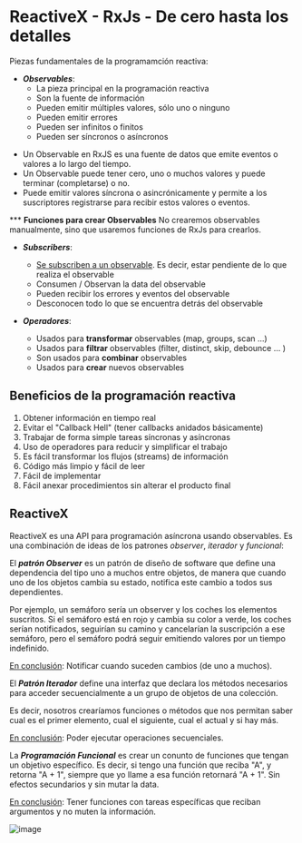 # ReactiveX - RxJs - De cero hasta los detalles

Piezas fundamentales de la programamción reactiva:

* ***Observables***:
  * La pieza principal en la programación reactiva
  * Son la fuente de información
  * Pueden emitir múltiples valores, sólo uno o ninguno
  * Pueden emitir errores
  * Pueden ser infinitos o finitos
  * Pueden ser síncronos o asíncronos

- Un Observable en RxJS es una fuente de datos que emite eventos o valores a lo largo del tiempo.
- Un Observable puede tener cero, uno o muchos valores y puede terminar (completarse) o no. 
- Puede emitir valores síncrona o asincrónicamente y permite a los suscriptores registrarse para recibir estos valores o eventos.

*** **Funciones para crear Observables**
 No crearemos observables manualmente, sino que usaremos funciones de RxJs para crearlos.

* ***Subscribers***:
  * <u>Se subscriben a un observable</u>. Es decir, estar pendiente de lo que realiza el observable
  * Consumen / Observan la data del observable
  * Pueden recibir los errores y eventos del observable
  * Desconocen todo lo que se encuentra detrás del observable

* ***Operadores***:
  * Usados para **transformar** observables (map, groups, scan ...)
  * Usados para **filtrar** observables (filter, distinct, skip, debounce ... )
  * Son usados para **combinar** observables
  * Usados para **crear** nuevos observables

## Beneficios de la programación reactiva

1. Obtener información en tiempo real
2. Evitar el "Callback Hell" (tener callbacks anidados básicamente)
3. Trabajar de forma simple tareas síncronas y asíncronas
4. Uso de operadores para reducir y simplificar el trabajo
5. Es fácil transformar los flujos (streams) de información
6. Código más limpio y fácil de leer
7. Fácil de implementar
8. Fácil anexar procedimientos sin alterar el producto final

## ReactiveX

ReactiveX es una API para programación asíncrona usando observables. Es una combinación de ideas de los patrones *observer*, *iterador* y *funcional*:


El ***patrón Observer*** es un patrón de diseño de software que define una dependencia del tipo uno a muchos entre objetos, de manera que cuando uno de los objetos cambia su estado, notifica este cambio a todos sus dependientes.

Por ejemplo, un semáforo sería un observer y los coches los elementos suscritos. Si el semáforo está en rojo y cambia su color a verde, los coches serían notificados, seguirían su camino y cancelarían la suscripción a ese semáforo, pero el semáforo podrá seguir emitiendo valores por un tiempo indefinido.

<u>En conclusión</u>: Notificar cuando suceden cambios (de uno a muchos).

El ***Patrón Iterador*** define una interfaz que declara los métodos necesarios para acceder secuencialmente a un grupo de objetos de una colección.

Es decir, nosotros crearíamos funciones o métodos que nos permitan saber cual es el primer elemento, cual el siguiente, cual el actual y si hay más.

<u>En conclusión</u>: Poder ejecutar operaciones secuenciales.

La ***Programación Funcional*** es crear un conunto de funciones que tengan un objetivo específico. Es decir, si tengo una función que reciba "A", y retorna "A + 1", siempre que yo llame a esa función retornará "A + 1". Sin efectos secundarios y sin mutar la data.

<u>En conclusión</u>: Tener funciones con tareas específicas que reciban argumentos y no muten la información.

![image](https://user-images.githubusercontent.com/92524023/220173581-a8df2a55-6243-4a3c-8e5c-24a253499c8e.png)

